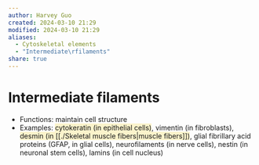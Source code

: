 ```yaml
---
author: Harvey Guo
created: 2024-03-10 21:29
modified: 2024-03-10 21:29
aliases:
  - Cytoskeletal elements
  - "Intermediate\rfilaments"
share: true
---
```


# Intermediate filaments
- Functions: maintain cell structure
- Examples: <span style="background:rgba(240, 200, 0, 0.2)">cytokeratin (in epithelial cells)</span>, vimentin (in fibroblasts), <span style="background:rgba(240, 200, 0, 0.2)">desmin (in [[./Skeletal muscle fibers|muscle fibers]])</span>, glial fibrillary acid proteins (GFAP, in glial cells), neurofilaments (in nerve cells), nestin (in neuronal stem cells), lamins (in cell nucleus)
